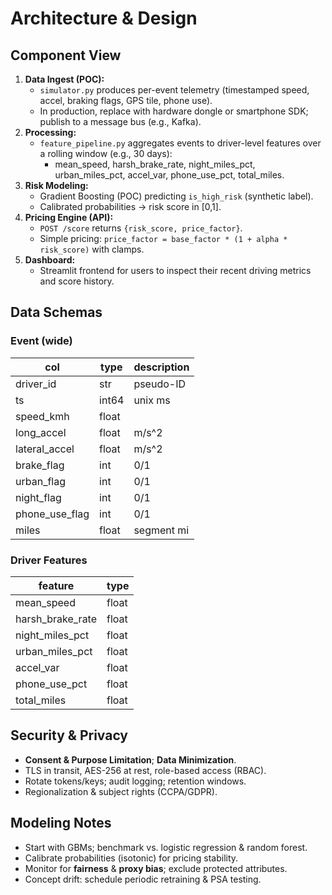 # Architecture & Design

## Component View
1. **Data Ingest (POC):**
   - `simulator.py` produces per-event telemetry (timestamped speed, accel, braking flags, GPS tile, phone use).
   - In production, replace with hardware dongle or smartphone SDK; publish to a message bus (e.g., Kafka).
2. **Processing:**
   - `feature_pipeline.py` aggregates events to driver-level features over a rolling window (e.g., 30 days):
     - mean_speed, harsh_brake_rate, night_miles_pct, urban_miles_pct, accel_var, phone_use_pct, total_miles.
3. **Risk Modeling:**
   - Gradient Boosting (POC) predicting `is_high_risk` (synthetic label).
   - Calibrated probabilities → risk score in [0,1].
4. **Pricing Engine (API):**
   - `POST /score` returns `{risk_score, price_factor}`.
   - Simple pricing: `price_factor = base_factor * (1 + alpha * risk_score)` with clamps.
5. **Dashboard:**
   - Streamlit frontend for users to inspect their recent driving metrics and score history.

## Data Schemas

### Event (wide)
| col              | type     | description |
|------------------|----------|-------------|
| driver_id        | str      | pseudo-ID   |
| ts               | int64    | unix ms     |
| speed_kmh        | float    |             |
| long_accel       | float    | m/s^2       |
| lateral_accel    | float    | m/s^2       |
| brake_flag       | int      | 0/1         |
| urban_flag       | int      | 0/1         |
| night_flag       | int      | 0/1         |
| phone_use_flag   | int      | 0/1         |
| miles            | float    | segment mi  |

### Driver Features
| feature              | type   |
|----------------------|--------|
| mean_speed           | float  |
| harsh_brake_rate     | float  |
| night_miles_pct      | float  |
| urban_miles_pct      | float  |
| accel_var            | float  |
| phone_use_pct        | float  |
| total_miles          | float  |

## Security & Privacy
- **Consent & Purpose Limitation**; **Data Minimization**.
- TLS in transit, AES-256 at rest, role-based access (RBAC).
- Rotate tokens/keys; audit logging; retention windows.
- Regionalization & subject rights (CCPA/GDPR).

## Modeling Notes
- Start with GBMs; benchmark vs. logistic regression & random forest.
- Calibrate probabilities (isotonic) for pricing stability.
- Monitor for **fairness** & **proxy bias**; exclude protected attributes.
- Concept drift: schedule periodic retraining & PSA testing.
